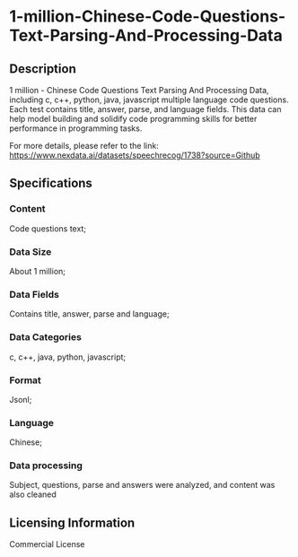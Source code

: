 # 1-million-Chinese-Code-Questions-Text-Parsing-And-Processing-Data


## Description
1 million - Chinese Code Questions Text Parsing And Processing Data, including c, c++, python, java, javascript multiple language code questions. Each test contains title, answer, parse, and language fields. This data can help model building and solidify code programming skills for better performance in programming tasks.

For more details, please refer to the link: https://www.nexdata.ai/datasets/speechrecog/1738?source=Github

## Specifications
### Content
Code questions text;
### Data Size
About 1 million;
### Data Fields
Contains title, answer, parse and language;
### Data Categories
c, c++, java, python, javascript;
### Format
Jsonl;
### Language
Chinese;
### Data processing
Subject, questions, parse and answers were analyzed, and content was also cleaned

## Licensing Information
Commercial License
























